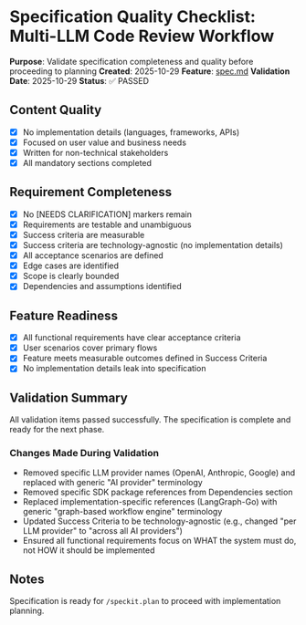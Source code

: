 # Specification Quality Checklist: Multi-LLM Code Review Workflow

**Purpose**: Validate specification completeness and quality before proceeding to planning
**Created**: 2025-10-29
**Feature**: [spec.md](../spec.md)
**Validation Date**: 2025-10-29
**Status**: ✅ PASSED

## Content Quality

- [x] No implementation details (languages, frameworks, APIs)
- [x] Focused on user value and business needs
- [x] Written for non-technical stakeholders
- [x] All mandatory sections completed

## Requirement Completeness

- [x] No [NEEDS CLARIFICATION] markers remain
- [x] Requirements are testable and unambiguous
- [x] Success criteria are measurable
- [x] Success criteria are technology-agnostic (no implementation details)
- [x] All acceptance scenarios are defined
- [x] Edge cases are identified
- [x] Scope is clearly bounded
- [x] Dependencies and assumptions identified

## Feature Readiness

- [x] All functional requirements have clear acceptance criteria
- [x] User scenarios cover primary flows
- [x] Feature meets measurable outcomes defined in Success Criteria
- [x] No implementation details leak into specification

## Validation Summary

All validation items passed successfully. The specification is complete and ready for the next phase.

### Changes Made During Validation

- Removed specific LLM provider names (OpenAI, Anthropic, Google) and replaced with generic "AI provider" terminology
- Removed specific SDK package references from Dependencies section
- Replaced implementation-specific references (LangGraph-Go) with generic "graph-based workflow engine" terminology
- Updated Success Criteria to be technology-agnostic (e.g., changed "per LLM provider" to "across all AI providers")
- Ensured all functional requirements focus on WHAT the system must do, not HOW it should be implemented

## Notes

Specification is ready for `/speckit.plan` to proceed with implementation planning.
